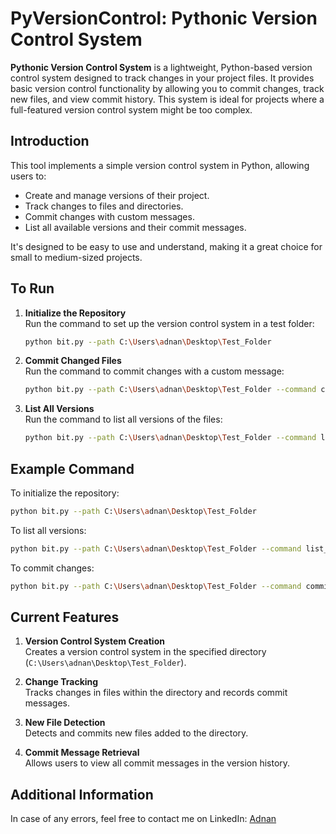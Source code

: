 # PyVersionControl: Pythonic Version Control System

**Pythonic Version Control System** is a lightweight, Python-based version control system designed to track changes in your project files. It provides basic version control functionality by allowing you to commit changes, track new files, and view commit history. This system is ideal for projects where a full-featured version control system might be too complex.

## Introduction

This tool implements a simple version control system in Python, allowing users to:

- Create and manage versions of their project.
- Track changes to files and directories.
- Commit changes with custom messages.
- List all available versions and their commit messages.

It's designed to be easy to use and understand, making it a great choice for small to medium-sized projects.

## To Run

1. **Initialize the Repository**  
   Run the command to set up the version control system in a test folder:

    ```sh
    python bit.py --path C:\Users\adnan\Desktop\Test_Folder
    ```

2. **Commit Changed Files**  
   Run the command to commit changes with a custom message:

    ```sh
    python bit.py --path C:\Users\adnan\Desktop\Test_Folder --command commit-"Initial commit"
    ```

3. **List All Versions**  
   Run the command to list all versions of the files:

    ```sh
    python bit.py --path C:\Users\adnan\Desktop\Test_Folder --command list_versions
    ```

## Example Command

To initialize the repository:

```sh
python bit.py --path C:\Users\adnan\Desktop\Test_Folder
```

To list all versions:

```sh
python bit.py --path C:\Users\adnan\Desktop\Test_Folder --command list_versions
```

To commit changes:

```sh
python bit.py --path C:\Users\adnan\Desktop\Test_Folder --command commit-"Added new feature"
```

## Current Features

1. **Version Control System Creation**  
   Creates a version control system in the specified directory (`C:\Users\adnan\Desktop\Test_Folder`).

2. **Change Tracking**  
   Tracks changes in files within the directory and records commit messages.

3. **New File Detection**  
   Detects and commits new files added to the directory.

4. **Commit Message Retrieval**  
   Allows users to view all commit messages in the version history.

## Additional Information

In case of any errors, feel free to contact me on LinkedIn: [Adnan](https://www.linkedin.com/in/adnan-karol-aa1666179/)
